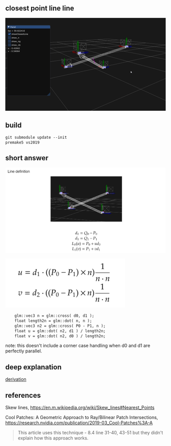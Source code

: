 ## closest point line line

![demo](demo.gif)

## build

```
git submodule update --init
premake5 vs2019
```

## short answer 

![def](def.png)

![short](short.png)

```
	glm::vec3 n = glm::cross( d0, d1 );
	float length2n = glm::dot( n, n );
	glm::vec3 n2 = glm::cross( P0 - P1, n );
	float u = glm::dot( n2, d1 ) / length2n;
	float v = glm::dot( n2, d0 ) / length2n;

```

note: this doesn't include a corner case handling when d0 and d1 are perfectly parallel.

## deep explanation 
[derivation](derivation.pdf)

## references
Skew lines, https://en.m.wikipedia.org/wiki/Skew_lines#Nearest_Points

Cool Patches: A Geometric Approach to Ray/Bilinear Patch Intersections, https://research.nvidia.com/publication/2019-03_Cool-Patches%3A-A
> This article uses this technique - 8.4 line 31-40, 43-51 but they didn't explain how this approach works.